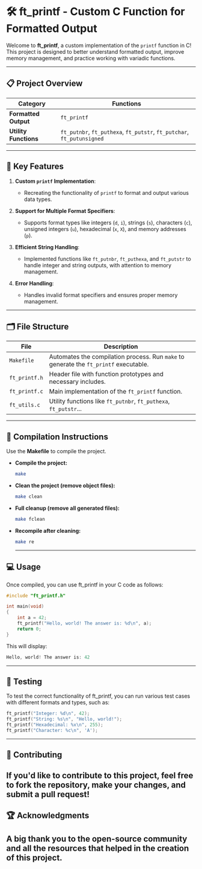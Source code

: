 # 🛠️ ft_printf - Custom C Function for Formatted Output


Welcome to **ft_printf**, a custom implementation of the `printf` function in C! This project is designed to better understand formatted output, improve memory management, and practice working with variadic functions.

---

## 📋 Project Overview

| **Category**            | **Functions**                                                                                           |
|-------------------------|--------------------------------------------------------------------------------------------------------|
| **Formatted Output**     | `ft_printf`                                                                                           |
| **Utility Functions**    | `ft_putnbr`, `ft_puthexa`, `ft_putstr`, `ft_putchar`, `ft_putunsigned`                                |

---

## 🚀 Key Features

1. **Custom `printf` Implementation**:
   - Recreating the functionality of `printf` to format and output various data types.
   
2. **Support for Multiple Format Specifiers**:
   - Supports format types like integers (`d`, `i`), strings (`s`), characters (`c`), unsigned integers (`u`), hexadecimal (`x`, `X`), and memory addresses (`p`).

3. **Efficient String Handling**:
   - Implemented functions like `ft_putnbr`, `ft_puthexa`, and `ft_putstr` to handle integer and string outputs, with attention to memory management.

4. **Error Handling**:
   - Handles invalid format specifiers and ensures proper memory management.

---

## 🗂️ File Structure

| **File**                | **Description**                                                                                        |
|-------------------------|--------------------------------------------------------------------------------------------------------|
| `Makefile`              | Automates the compilation process. Run `make` to generate the `ft_printf` executable.                   |
| `ft_printf.h`           | Header file with function prototypes and necessary includes.                                           |
| `ft_printf.c`           | Main implementation of the `ft_printf` function.                                                       |
| `ft_utils.c`            | Utility functions like `ft_putnbr`, `ft_puthexa`, `ft_putstr`...                                       |

---

## 🔧 Compilation Instructions

Use the **Makefile** to compile the project.

- **Compile the project:**
  ```bash
  make
- **Clean the project (remove object files):**
  ```bash
  make clean
- **Full cleanup (remove all generated files):**
  ```bash
  make fclean
- **Recompile after cleaning:**
  ```bash
  make re
  ```
  ---
  
## 💻 Usage
Once compiled, you can use ft_printf in your C code as follows:
```c
#include "ft_printf.h"

int main(void)
{
    int a = 42;
    ft_printf("Hello, world! The answer is: %d\n", a);
    return 0;
}
```
This will display:
```c
Hello, world! The answer is: 42
```
---
## 🧪 Testing
To test the correct functionality of ft_printf, you can run various test cases with different formats and types, such as:
```c
ft_printf("Integer: %d\n", 42);
ft_printf("String: %s\n", "Hello, world!");
ft_printf("Hexadecimal: %x\n", 255);
ft_printf("Character: %c\n", 'A');
```
---
## 🤝 Contributing
If you'd like to contribute to this project, feel free to fork the repository, make your changes, and submit a pull request!
---
## 🏆 Acknowledgments
A big thank you to the open-source community and all the resources that helped in the creation of this project.
---
